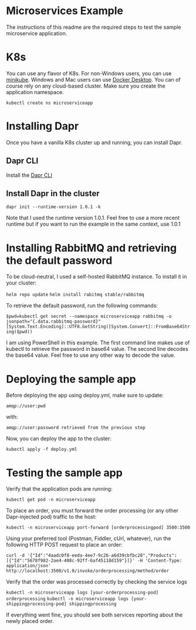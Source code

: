 Microservices Example
============
The instructions of this readme are the required steps to test the sample microservice application.
# K8s
You can use any flavor of K8s. For non-Windows users, you can use [minikube](https://minikube.sigs.k8s.io/docs/start/). Windows and Mac users can use [Docker Desktop](https://www.docker.com/products/docker-desktop).
You can of course rely on any cloud-based cluster. Make sure you create the application namespace.

`kubectl create ns microserviceapp`
# Installing Dapr
Once you have a vanilla K8s cluster up and running, you can install Dapr.
## Dapr CLI
Install the [Dapr CLI](https://docs.dapr.io/getting-started/install-dapr-cli)
## Install Dapr in the cluster
`dapr init --runtime-version 1.0.1 -k`

Note that I used the runtime version 1.0.1. Feel free to use a more recent runtime but if you want to run the example in the same context, use 1.0.1
# Installing RabbitMQ and retrieving the default password
To be cloud-neutral, I used a self-hosted RabbitMQ instance. To install it in your cluster:

`helm repo update` 
`helm install rabitmq stable/rabbitmq`

To retrieve the default password, run the following commands:

`$pwd=kubectl get secret --namespace microserviceapp rabbitmq -o jsonpath="{.data.rabbitmq-password}"`
`[System.Text.Encoding]::UTF8.GetString([System.Convert]::FromBase64String($pwd))`

I am using PowerShell in this example. The first command line makes use of kubectl to retrieve the password in base64 value. The second line decodes the base64 value. Feel free to use any other way to decode the value.

# Deploying the sample app
Before deploying the app using deploy.yml, make sure to update:

`amqp://user:pwd`

with:

`amqp://user:password retrieved from the previous step`

Now, you can deploy the app to the cluster:

`kubectl apply -f deploy.yml`

# Testing the sample app
Verify that the application pods are running:

`kubectl get pod -n microserviceapp`

To place an order, you must forward the order processing (or any other Dapr-injected pod) traffic to the host:

`kubectl -n microserviceapp port-forward [orderprocessingpod] 3500:3500`

Using your preferred tool (Postman, Fiddler, cUrl, whatever), run the following HTTP POST request to place an order:

`curl -d '{"Id":"4aadc0f8-eeda-4ee7-9c26-a6d39cbfbc28","Products":[{"Id":"5678f982-2ae4-408c-92ff-6af45118d159"}]}' -H 'Content-Type: application/json' http://localhost:3500/v1.0/invoke/orderprocessing/method/order`

Verify that the order was processed correctly by checking the service logs

`kubectl -n microserviceapp logs [your-orderprocessing-pod] orderprocessing`
`kubectl -n microserviceapp logs [your-shippingprocessing-pod] shippingprocessing`

If everything went fine, you should see both services reporting about the newly placed order.

